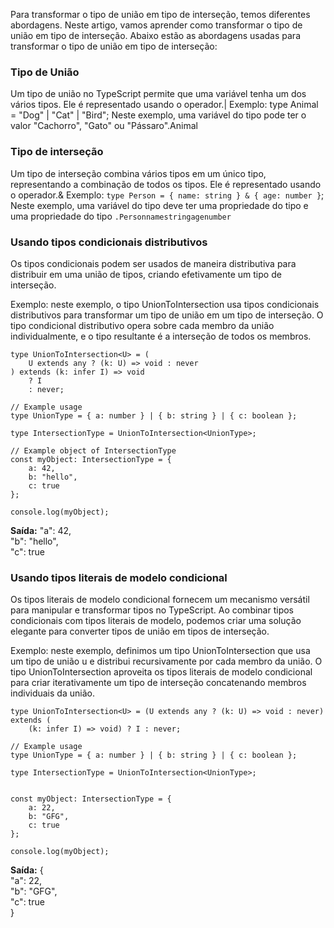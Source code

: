 Para transformar o tipo de união em tipo de interseção, temos diferentes abordagens. Neste artigo, vamos aprender como transformar o tipo de união em tipo de interseção.
Abaixo estão as abordagens usadas para transformar o tipo de união em tipo de interseção:

### Tipo de União
Um tipo de união no TypeScript permite que uma variável tenha um dos vários tipos. Ele é representado usando o operador.|
Exemplo: type Animal = "Dog" | "Cat" | "Bird";
Neste exemplo, uma variável do tipo pode ter o valor "Cachorro", "Gato" ou "Pássaro".Animal

### Tipo de interseção
Um tipo de interseção combina vários tipos em um único tipo, representando a combinação de todos os tipos. Ele é representado usando o operador.&
Exemplo: `type Person = { name: string } & { age: number }`;
Neste exemplo, uma variável do tipo deve ter uma propriedade do tipo e uma propriedade do tipo `.Personnamestringagenumber`

### Usando tipos condicionais distributivos
Os tipos condicionais podem ser usados de maneira distributiva para distribuir em uma união de tipos, criando efetivamente um tipo de interseção.

Exemplo: neste exemplo, o tipo UnionToIntersection usa tipos condicionais distributivos para transformar um tipo de união em um tipo de interseção. O tipo condicional distributivo opera sobre cada membro da união individualmente, e o tipo resultante é a interseção de todos os membros.

```
type UnionToIntersection<U> = (
    U extends any ? (k: U) => void : never
) extends (k: infer I) => void
    ? I
    : never;

// Example usage
type UnionType = { a: number } | { b: string } | { c: boolean };

type IntersectionType = UnionToIntersection<UnionType>;

// Example object of IntersectionType
const myObject: IntersectionType = {
    a: 42,
    b: "hello",
    c: true
};

console.log(myObject);
```

**Saída:**
"a": 42,    
"b": "hello",     
"c": true

### Usando tipos literais de modelo condicional
Os tipos literais de modelo condicional fornecem um mecanismo versátil para manipular e transformar tipos no TypeScript. Ao combinar tipos condicionais com tipos literais de modelo, podemos criar uma solução elegante para converter tipos de união em tipos de interseção.

Exemplo: neste exemplo, definimos um tipo UnionToIntersection que usa um tipo de união u e distribui recursivamente por cada membro da união. O tipo UnionToIntersection aproveita os tipos literais de modelo condicional para criar iterativamente um tipo de interseção concatenando membros individuais da união.

```
type UnionToIntersection<U> = (U extends any ? (k: U) => void : never) extends (
    (k: infer I) => void) ? I : never;

// Example usage
type UnionType = { a: number } | { b: string } | { c: boolean };

type IntersectionType = UnionToIntersection<UnionType>;


const myObject: IntersectionType = {
    a: 22,
    b: "GFG",
    c: true
};

console.log(myObject);
```

**Saída:**
{  
  "a": 22,  
  "b": "GFG",  
  "c": true  
}

